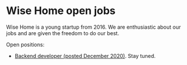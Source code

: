 # Wise Home open jobs

Wise Home is a young startup from 2016.
We are enthusiastic about our jobs and are given the freedom to do our best.

Open positions:

* [Backend developer (posted December 2020)](https://github.com/wise-home/jobs/blob/master/2020/backend_developer.md). Stay tuned.
